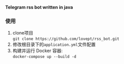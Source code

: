 **Telegram rss bot written in java**

### 使用

1. clone项目   
`git clone https://github.com/lovept/rss_bot.git`
2. 修改根目录下的`application.yml`文件配置
3. 构建并运行 Docker 容器:   
`docker-compose up --build -d`
